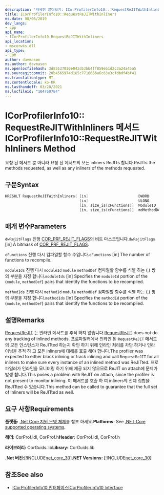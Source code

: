 ```yaml
---
description: '자세히 알아보기: ICorProfilerInfo10:: RequestReJITWithInliners 메서드'
title: ICorProfilerInfo10::RequestReJITWithInliners
ms.date: 08/06/2019
dev_langs:
- cpp
api_name:
- ICorProfilerInfo10.RequestReJITWithInliners
api_location:
- mscorwks.dll
api_type:
- COM
author: davmason
ms.author: davmason
ms.openlocfilehash: 3d85537030e042d53bb4ff859eb1d2c3a24a45a5
ms.sourcegitcommit: 20b4565974d185c7716656a6c63e3cfdbdf4bf41
ms.translationtype: MT
ms.contentlocale: ko-KR
ms.lasthandoff: 03/20/2021
ms.locfileid: "104760784"
---
```

# <a name="icorprofilerinfo10requestrejitwithinliners-method"></a><span data-ttu-id="3633e-103">ICorProfilerInfo10:: RequestReJITWithInliners 메서드</span><span class="sxs-lookup"><span data-stu-id="3633e-103">ICorProfilerInfo10::RequestReJITWithInliners Method</span></span>

<span data-ttu-id="3633e-104">요청 된 메서드 뿐 아니라 요청 된 메서드의 모든 inliners ReJITs 합니다.</span><span class="sxs-lookup"><span data-stu-id="3633e-104">ReJITs the methods requested, as well as any inliners of the methods requested.</span></span>

## <a name="syntax"></a><span data-ttu-id="3633e-105">구문</span><span class="sxs-lookup"><span data-stu-id="3633e-105">Syntax</span></span>

```cpp
HRESULT RequestReJITWithInliners( [in]                       DWORD       dwRejitFlags,
                                  [in]                       ULONG       cFunctions,
                                  [in, size_is(cFunctions)]  ModuleID    moduleIds[],
                                  [in, size_is(cFunctions)]  mdMethodDef methodIds[]);
```

## <a name="parameters"></a><span data-ttu-id="3633e-106">매개 변수</span><span class="sxs-lookup"><span data-stu-id="3633e-106">Parameters</span></span>

<span data-ttu-id="3633e-107">`dwRejitFlags` 진행 [COR_PRF_REJIT_FLAGS](cor-prf-rejit-flags-enumeration.md)의 비트 마스크입니다.</span><span class="sxs-lookup"><span data-stu-id="3633e-107">`dwRejitFlags` [in] A bitmask of [COR_PRF_REJIT_FLAGS](cor-prf-rejit-flags-enumeration.md).</span></span>

<span data-ttu-id="3633e-108">`cFunctions` 진행 다시 컴파일할 함수 수입니다.</span><span class="sxs-lookup"><span data-stu-id="3633e-108">`cFunctions` [in] The number of functions to recompile.</span></span>

<span data-ttu-id="3633e-109">`moduleIds` 진행 다시 `moduleId` `module` `methodDef` 컴파일할 함수를 식별 하는 (,) 쌍의 부분을 지정 합니다.</span><span class="sxs-lookup"><span data-stu-id="3633e-109">`moduleIds` [in] Specifies the `moduleId` portion of the (`module`, `methodDef`) pairs that identify the functions to be recompiled.</span></span>

<span data-ttu-id="3633e-110">`methodIds` 진행 다시 `methodId` `module` `methodDef` 컴파일할 함수를 식별 하는 (,) 쌍의 부분을 지정 합니다.</span><span class="sxs-lookup"><span data-stu-id="3633e-110">`methodIds` [in] Specifies the `methodId` portion of the (`module`, `methodDef`) pairs that identify the functions to be recompiled.</span></span>

## <a name="remarks"></a><span data-ttu-id="3633e-111">설명</span><span class="sxs-lookup"><span data-stu-id="3633e-111">Remarks</span></span>

<span data-ttu-id="3633e-112">[RequestReJIT](icorprofilerinfo4-requestrejit-method.md) 는 인라인 메서드를 추적 하지 않습니다.</span><span class="sxs-lookup"><span data-stu-id="3633e-112">[RequestReJIT](icorprofilerinfo4-requestrejit-method.md) does not do any tracking of inlined methods.</span></span> <span data-ttu-id="3633e-113">프로파일러에서 인라인 된 `RequestReJIT` 메서드의 모든 인스턴스가 ReJITted 하는지 확인 하기 위해 인라인 처리를 차단 하거나 인라이닝을 추적 하 고 모든 inliners에 대해를 호출 해야 합니다.</span><span class="sxs-lookup"><span data-stu-id="3633e-113">The profiler was expected to either block inlining or track inlining and call `RequestReJIT` for all inliners to make sure every instance of an inlined method was ReJITted.</span></span> <span data-ttu-id="3633e-114">프로파일러가 인라인을 모니터링 하기 위해 제공 되지 않으므로 ReJIT on attach에 문제가 발생 합니다.</span><span class="sxs-lookup"><span data-stu-id="3633e-114">This poses a problem with ReJIT on attach, since the profiler is not present to monitor inlining.</span></span> <span data-ttu-id="3633e-115">이 메서드를 호출 하 여 inliners의 전체 집합을 ReJITted 수 있습니다.</span><span class="sxs-lookup"><span data-stu-id="3633e-115">This method can be called to guarantee that the full set of inliners will be ReJITted as well.</span></span>

## <a name="requirements"></a><span data-ttu-id="3633e-116">요구 사항</span><span class="sxs-lookup"><span data-stu-id="3633e-116">Requirements</span></span>

<span data-ttu-id="3633e-117">**플랫폼:** [.Net Core 지원 운영 체제](../../../core/install/windows.md?pivots=os-windows)를 참조 하세요.</span><span class="sxs-lookup"><span data-stu-id="3633e-117">**Platforms:** See [.NET Core supported operating systems](../../../core/install/windows.md?pivots=os-windows).</span></span>

<span data-ttu-id="3633e-118">**헤더:** CorProf.idl, CorProf.h</span><span class="sxs-lookup"><span data-stu-id="3633e-118">**Header:** CorProf.idl, CorProf.h</span></span>

<span data-ttu-id="3633e-119">**라이브러리:** CorGuids.lib</span><span class="sxs-lookup"><span data-stu-id="3633e-119">**Library:** CorGuids.lib</span></span>

<span data-ttu-id="3633e-120">**.Net 버전:**[!INCLUDE[net_core_30](../../../../includes/net-core-30-md.md)]</span><span class="sxs-lookup"><span data-stu-id="3633e-120">**.NET Versions:** [!INCLUDE[net_core_30](../../../../includes/net-core-30-md.md)]</span></span>

## <a name="see-also"></a><span data-ttu-id="3633e-121">참조</span><span class="sxs-lookup"><span data-stu-id="3633e-121">See also</span></span>

- [<span data-ttu-id="3633e-122">ICorProfilerInfo10 인터페이스</span><span class="sxs-lookup"><span data-stu-id="3633e-122">ICorProfilerInfo10 Interface</span></span>](icorprofilerinfo10-interface.md)
